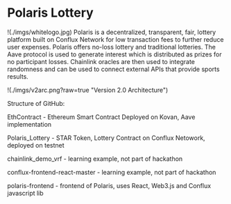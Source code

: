 # Polaris Lottery
!(./imgs/whitelogo.jpg)
Polaris is a decentralized, transparent, fair, lottery platform built on Conflux Network for low transaction fees to further reduce user expenses. Polaris offers no-loss lottery and traditional lotteries. The Aave protocol is used to generate interest which is distributed as prizes for no participant losses. Chainlink oracles are then used to integrate randomness and can be used to connect external APIs that provide sports results.

!(./imgs/v2arc.png?raw=true "Version 2.0 Architecture")

Structure of GitHub:

EthContract - Ethereum Smart Contract Deployed on Kovan, Aave implementation 

Polaris_Lottery - STAR Token, Lottery Contract on Conflux Netowork, deployed on testnet 

chainlink_demo_vrf - learning example, not part of hackathon

conflux-frontend-react-master - learning example, not part of hackathon

polaris-frontend - frontend of Polaris, uses React, Web3.js and Conflux javascript lib
